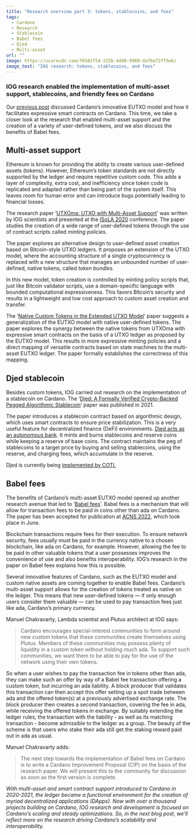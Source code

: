 ```yaml
---
title: "Research overview part 3: tokens, stablecoins, and fees"
tags:
  - Cardano
  - Research
  - Stablecoin
  - Babel fees
  - Djed
  - Multi-asset
url: ""
image: https://ucarecdn.com/f6581f54-225b-4490-9989-da70a72ff5e6/
image_text: "IOG research: tokens, stablecoins, and fees"
---
```


### IOG research enabled the implementation of multi-asset support, stablecoins, and friendly fees on Cardano

Our [previous post](https://iohk.io/en/blog/posts/2022/06/23/overview-of-the-research-enabling-smart-contract-support-on-cardano/) discussed Cardano’s innovative EUTXO model and how it facilitates expressive smart contracts on Cardano. This time, we take a closer look at the research that enabled multi-asset support and the creation of a variety of user-defined tokens, and we also discuss the benefits of Babel fees.

## Multi-asset support

Ethereum is known for providing the ability to create various user-defined assets (tokens). However, Ethereum’s token standards are not directly supported by the ledger and require repetitive custom code. This adds a layer of complexity, extra cost, and inefficiency since token code is replicated and adapted rather than being part of the system itself. This leaves room for human error and can introduce bugs potentially leading to financial losses.

The research paper ‘[UTXOma: UTXO with Multi-Asset Support](https://iohk.io/en/research/library/papers/utxomautxo-with-multi-asset-support/)’ was written by IOG scientists and presented at the [ISoLA 2020](https://easyconferences.eu/portfolio/isola-2020/) conference. The paper studies the creation of a wide range of user-defined tokens through the use of contract scripts called _minting policies_.

The paper explores an alternative design to user-defined asset creation based on Bitcoin-style UTXO ledgers. It proposes an extension of the UTXO model, where the accounting structure of a single cryptocurrency is replaced with a new structure that manages an unbounded number of user-defined, native tokens, called _token bundles_.

In this new model, token creation is controlled by minting policy scripts that, just like Bitcoin validator scripts, use a domain-specific language with bounded computational expressiveness. This favors Bitcoin’s security and results in a lightweight and low cost approach to custom asset creation and transfer.

The ‘[Native Custom Tokens in the Extended UTXO Model](https://iohk.io/en/research/library/papers/native-custom-tokens-in-the-extended-utxo-model/)’ paper suggests a generalization of the EUTXO model with native user-defined tokens. The paper explores the synergy between the native tokens from UTXOma with expressive smart contracts on the basis of a UTXO ledger as proposed by the EUTXO model. This results in more expressive minting policies and a direct mapping of versatile contracts based on state machines to the multi-asset EUTXO ledger. The paper formally establishes the correctness of this mapping.

## Djed stablecoin

Besides custom tokens, IOG carried out research on the implementation of a stablecoin on Cardano. The ‘[Djed: A Formally Verified Crypto-Backed Pegged Algorithmic Stablecoin](https://iohk.io/en/research/library/papers/djed-a-formally-verified-crypto-backed-pegged-algorithmic-stablecoin/)’ paper was published in 2021.

The paper introduces a stablecoin contract based on algorithmic design, which uses smart contracts to ensure price stabilization. This is a very useful feature for decentralized finance (DeFi) environments. [Djed acts as an autonomous bank](https://iog.io/en/blog/posts/2021/08/18/djed-implementing-algorithmic-stablecoins-for-proven-price-stability/). It mints and burns stablecoins and reserve coins while keeping a reserve of base coins. The contract maintains the peg of stablecoins to a target price by buying and selling stablecoins, using the reserve, and charging fees, which accumulate in the reserve.

Djed is currently being [implemented by COTI.](https://iog.io/en/blog/posts/2021/09/26/coti-to-issue-djed-stablecoin-on-cardano/)

## Babel fees

The benefits of Cardano’s multi-asset EUTXO model opened up another research avenue that led to ‘[Babel fees](https://iohk.io/en/research/library/papers/babel-fees-via-limited-liabilities/)’. Babel fees is a mechanism that will allow for transaction fees to be paid in coins other than ada on Cardano. The paper has been accepted for publication at [ACNS 2022](https://acns22.di.uniroma1.it/home), which took place in June.

Blockchain transactions require fees for their execution. To ensure network security, fees usually must be paid in the currency native to a chosen blockchain, like ada on Cardano, for example. However, allowing the fee to be paid in other valuable tokens that a user possesses improves the convenience of use and also benefits interoperability. IOG’s research in the paper on Babel fees explains how this is possible.

Several innovative features of Cardano, such as the EUTXO model and custom native assets are coming together to enable Babel fees. Cardano’s multi-asset support allows for the creation of tokens treated as native on the ledger. This means that new user-defined tokens — if only enough users consider them valuable — can be used to pay transaction fees just like ada, Cardano’s primary currency.

Manuel Chakravarty, Lambda scientist and Plutus architect at IOG says:

> Cardano encourages special-interest communities to form around new custom tokens that these communities create themselves using Plutus. Members of these communities may possess plenty of liquidity in a custom token without holding much ada. To support such communities, we want them to be able to pay for the use of the network using their own tokens.

So when a user wishes to pay the transaction fee in tokens other than ada, they can make such an offer by way of a Babel fee transaction offering a custom token, but incurring an ada liability. A block producer that validates this transaction can then accept this offer setting up a spot trade between ada and the offered token(s) at a previously advertised exchange rate. The block producer then creates a second transaction, covering the fee in ada, while receiving the offered tokens in exchange. By suitably extending the ledger rules, the transaction with the liability - as well as its matching transaction - become admissible to the ledger as a group. The beauty of the scheme is that users who stake their ada still get the staking reward paid out in ada as usual.

Manuel Chakravarty adds:

> The next step towards the implementation of Babel fees on Cardano is to write a Cardano Improvement Proposal (CIP) on the basis of the research paper. We will present this to the community for discussion as soon as the first version is complete.

_With multi-asset and smart contract support introduced to Cardano in 2020-2021, the ledger became a functional environment for the creation of myriad decentralized applications (DApps). Now with over a thousand projects building on Cardano, IOG research and development is focused on Cardano’s scaling and steady optimizations. So, in the next blog post, we’ll reflect more on the research driving Cardano’s scalability and interoperability._
